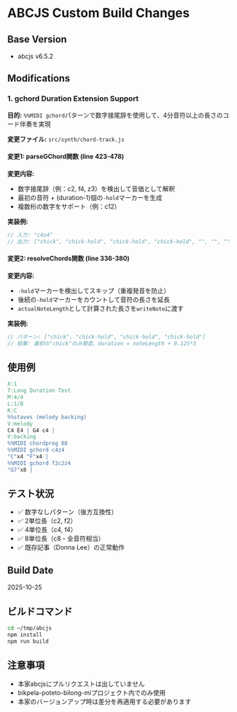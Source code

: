 # ABCJS Custom Build Changes

## Base Version
- abcjs v6.5.2

## Modifications

### 1. gchord Duration Extension Support

**目的:** `%%MIDI gchord`パターンで数字接尾辞を使用して、4分音符以上の長さのコード伴奏を実現

**変更ファイル:** `src/synth/chord-track.js`

#### 変更1: parseGChord関数 (line 423-478)

**変更内容:**
- 数字接尾辞（例：c2, f4, z3）を検出して音価として解釈
- 最初の音符 + (duration-1)個の`-hold`マーカーを生成
- 複数桁の数字をサポート（例：c12）

**実装例:**
```javascript
// 入力: "c4z4"
// 出力: ["chick", "chick-hold", "chick-hold", "chick-hold", "", "", "", ""]
```

#### 変更2: resolveChords関数 (line 336-380)

**変更内容:**
- `-hold`マーカーを検出してスキップ（重複発音を防止）
- 後続の`-hold`マーカーをカウントして音符の長さを延長
- `actualNoteLength`として計算された長さを`writeNote`に渡す

**実装例:**
```javascript
// パターン: ["chick", "chick-hold", "chick-hold", "chick-hold"]
// 結果: 最初の"chick"のみ発音、duration = noteLength + 0.125*3
```

## 使用例

```abc
X:1
T:Long Duration Test
M:4/4
L:1/8
K:C
%%staves (melody backing)
V:melody
C4 E4 | G4 c4 |
V:backing
%%MIDI chordprog 88
%%MIDI gchord c4z4
"C"x4 "F"x4 |
%%MIDI gchord f2c2z4
"G7"x8 |
```

## テスト状況
- ✅ 数字なしパターン（後方互換性）
- ✅ 2単位長（c2, f2）
- ✅ 4単位長（c4, f4）
- ✅ 8単位長（c8 - 全音符相当）
- ✅ 既存記事（Donna Lee）の正常動作

## Build Date
2025-10-25

## ビルドコマンド
```bash
cd ~/tmp/abcjs
npm install
npm run build
```

## 注意事項
- 本家abcjsにプルリクエストは出していません
- bikpela-poteto-bilong-miプロジェクト内でのみ使用
- 本家のバージョンアップ時は差分を再適用する必要があります
